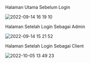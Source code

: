 Halaman Utama Sebelum Login

![2022-09-14 16 19 10](https://user-images.githubusercontent.com/80021275/193994445-3d234816-bf02-4f3e-bf2a-f4e0aee32147.png)

Halaman Setelah Login Sebagai Admin

![2022-09-14 15 21 52](https://user-images.githubusercontent.com/80021275/193998401-bdaba9bd-e0da-435c-9549-9bf2b05f853f.png)

Halaman Setelah Login Sebagai Client

![2022-10-05 13 49 23](https://user-images.githubusercontent.com/80021275/193998455-dd91e300-b390-4872-bb2c-48943ff43647.png)
